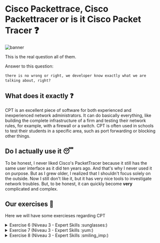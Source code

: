 # Cisco Packettrace, Cisco Packettracer or is it Cisco Packet Tracer :question:

<img src='../img/cisco.png' alt="banner"></img>


This is the real question all of them.

Answer to this question:
```
there is no wrong or right, we developer know exactly what we are talking about, right?
```

## What does it exactly :question:

CPT is an excellent piece of software for both experienced and inexperienced network administrators. It can do basically everything, like building the complete infrastructure of a firm and testing their network rules, for example, with a firewall or a switch. CPT is often used in schools to test their students in a specific area, such as port forwarding or blocking other things.


## Do I actually use it :sleeping:

To be honest, I never liked Cisco's PacketTracer because it still has the same user interface as it did ten years ago. And that's why I never used it on purpose. But as I grew older, I realized that I shouldn't focus solely on the outside. Now I still don't like it, but it has very nice tools to investigate network troubles. But, to be honest, it can quickly become **very** complicated and complex.

## Our exercises :school_satchel:
Here we will have some exercieses regarding CPT


<details>
<summary>Exercise 6 (Niveau 3 - Expert Skills :sunglasses:)</summary>

This was a very simple exercise which was about getting along with the CPT Command Line and some other sub-tasks.

-   Getting along with Command Line :white_check_mark:
-   Name all servers and routers with their IP address / CIDR :white_check_mark:
-   Fill out the routing table for all routers :white_check_mark:
-   Find out how the DHCP works in this scenario :white_check_mark:
</details>

<details>
<summary>Exercise 7 (Niveau 3 - Expert Skills :yum:)</summary>

This exercise was more difficult but still very doable to do. It was more of an process of elimination, fist go to the first notebook and try the ping. If this is not working try it on the second notebook and see the result. So forth and on.. 

I tried these short explained steps to figure out where the issue was located:

-   Ping on site from client, didn't worked - timeout
-   Ping the router, didn't also worked - timeout
-   Listen to trace to client, hops to the first router
-   Listen to trace from server to client, did work

After this I tried to look more into the routing between client and router and after a detailed look I saw there was an entry with an address which was pointing to a non existing address. 

The wrong route entry was deleted and then it worked!
</details>

<details>
<summary>Exercise 8 (Niveau 3 - Expert Skills :smiling_imp:)</summary>

This exercise was actually an easy one because the main focus was on dealing with dynamic routing.
First things first, this is the network we should build and use to get all the information from the network and every device. This practical exercise should teach us to plan and document all of the minor details of our network. Only in this manner are we fully aware of what is happening. 

<img src='../img/cisco_e8.png' alt="banner"></img>

## Purchasing Department PC11: 171.53.16.36 /28

| IP Address / Network                                        	| Number of Hostbits 	| Number of Hosts 	|
|-------------------------------------------------------------	|--------------------	|-----------------	|
| Address:    171.53.16.36 /28<br>Netmaks:    255.255.255.240 	|          4         	|        14       	|
|                                                             	|                    	|                 	|
| Network-ID: 171.53.16.32 /28                                	|                    	|                 	|
| 1st. IP:    171.53.16.33 /28                                	|                    	|                 	|
| Last IP:    171.53.16.46 /28                                	|                    	|                 	|
| Broadcast:  171.53.16.47 /28                                	|                    	|                 	|


## Purchasing Department PC12: 171.53.16.45 /28

| IP Address / Network                                        	| Number of Hostbits 	| Number of Hosts 	|
|-------------------------------------------------------------	|--------------------	|-----------------	|
| Address:    171.53.16.36 /28<br>Netmaks:    255.255.255.240 	|          4         	|        14       	|
|                                                             	|                    	|                 	|
| Network-ID: 171.53.16.32 /28                                	|                    	|                 	|
| 1st. IP:    171.53.16.33 /28                                	|                    	|                 	|
| Last IP:    171.53.16.46 /28                                	|                    	|                 	|
| Broadcast:  171.53.16.47 /28                                	|                    	|                 	|


## Logistics Department PC51: 113.25.0.68 /23

| IP Address / Network                                        	| Number of Hostbits 	| Number of Hosts 	|
|-------------------------------------------------------------	|--------------------	|-----------------	|
| Address:    113.25.0.68 /23<br>Netmaks:    255.255.255.240 	|          9         	|        510       	|
|                                                             	|                    	|                 	|
| Network-ID: 113.25.0.0 /23                                	|                    	|                 	|
| 1st. IP:    113.25.0.1 /23                                	|                    	|                 	|
| Last IP:    113.25.1.254 /23                                	|                    	|                 	|
| Broadcast:  113.25.1.255 /23                               	|                    	|                 	|


## Logistics Department PC51: 113.25.0.68 /23

| IP Address / Network                                        	| Number of Hostbits 	| Number of Hosts 	|
|-------------------------------------------------------------	|--------------------	|-----------------	|
| Address:    113.25.0.68 /23<br>Netmaks:    255.255.255.240 	|          9         	|        510       	|
|                                                             	|                    	|                 	|
| Network-ID: 113.25.0.0 /23                                	|                    	|                 	|
| 1st. IP:    113.25.0.1 /23                                	|                    	|                 	|
| Last IP:    113.25.1.254 /23                                	|                    	|                 	|
| Broadcast:  113.25.1.255 /23                               	|                    	|                 	|

</details>
